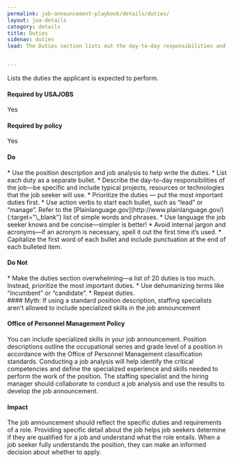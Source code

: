 ```yaml
---
permalink: job-announcement-playbook/details/duties/
layout: joa-details
category: details
title: Duties
sidenav: duties
lead: The Duties section lists out the day-to-day responsibilities and activities for the job. The duties help the job seeker understand the type of work they’ll do and help them decide if the job is a good fit for them. 


---
```



Lists the duties the applicant is expected to perform.

<div class="usajobs-recruitment-joa-playbook-details__container">
<div class="usajobs-recruitment-joa-playbook-details__required-by-usajobs">
  <h4>Required by USAJOBS</h4>
  <p>Yes</p>
</div>
<div class="usajobs-recruitment-joa-playbook-details__required-by-policy">
  <h4>Required by policy</h4>
  <p>Yes</p>
</div>
</div>

<div class="usajobs-recruitment-joa-playbook-details__container">
<div class="usajobs-recruitment-joa-playbook-details__do">
  <h4><span class="fa fa-check"></span> Do</h4>
  * Use the position description and job analysis to help write the duties.
  * List each duty as a separate bullet.
  * Describe the day-to-day responsibilities of the job—be specific and include typical projects, resources or technologies that the job seeker will use.
  * Prioritize the duties — put the most important duties first.
  * Use action verbs to start each bullet, such as “lead” or “manage”. Refer to the [Plainlanguage.gov](http://www.plainlanguage.gov/){:target="\_blank"} list of simple words and phrases.
  * Use language the job seeker knows and be concise—simpler is better!
  * Avoid internal jargon and acronyms—if an acronym is necessary, spell it out the first time it’s used.
  * Capitalize the first word of each bullet and include punctuation at the end of each bulleted item.
</div>
<div class="usajobs-recruitment-joa-playbook-details__do-not">
  <h4><span class="fa fa-times"></span> Do Not</h4>
  * Make the duties section overwhelming—a list of 20 duties is too much. Instead, prioritize the most important duties.
  * Use dehumanizing terms like “incumbent” or “candidate”.
  * Repeat duties.
</div>
</div>

<div class="usajobs-recruitment-joa-playbook-details__myth">
#### Myth: If using a standard position description, staffing specialists aren’t allowed to include specialized skills in the job announcement

<div class="usajobs-recruitment-joa-playbook-details__container">
<div class="usajobs-recruitment-joa-playbook-details__do">
  <h4>Office of Personnel Management Policy</h4>
  <p>
    You can include specialized skills in your job announcement. Position descriptions outline the occupational series and grade level of a position in accordance with the Office of Personnel Management classification standards. Conducting a job analysis will help identify the critical competencies and define the specialized experience and skills needed to perform the work of the position. The staffing specialist and the hiring manager should collaborate to conduct a job analysis and use the results to develop the job announcement. 
  </p>
</div>
<div class="usajobs-recruitment-joa-playbook-details__do-not">
  <h4>Impact</h4>
  <p>
    The job announcement should reflect the specific duties and requirements of a role. Providing specific detail about the job helps job seekers determine if they are qualified for a job and understand what the role entails. When a job seeker fully understands the position, they can make an informed decision about whether to apply. 
  </p>
</div>
</div>
</div>











